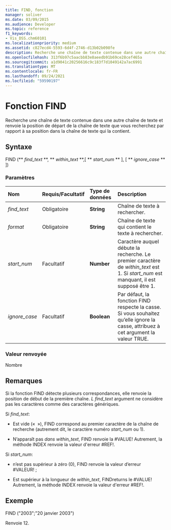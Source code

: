 ```yaml
---
title: FIND, fonction
manager: soliver
ms.date: 03/09/2015
ms.audience: Developer
ms.topic: reference
f1_keywords:
- Vis_DSS.chm60101
ms.localizationpriority: medium
ms.assetid: c827ecd4-5593-6d4f-2746-d13b02b098fe
description: Recherche une chaîne de texte contenue dans une autre chaîne de texte et renvoie la position de départ de la chaîne de texte que vous recherchez par rapport à sa position dans la chaîne de texte qui la contient.
ms.openlocfilehash: 313f6b97c5aacbb83e8aeedb91b69ce28cef465a
ms.sourcegitcommit: a1d9041c20256616c9c183f7d1049142a7ac6991
ms.translationtype: MT
ms.contentlocale: fr-FR
ms.lasthandoff: 09/24/2021
ms.locfileid: "59590197"
---
```

# <a name="find-function"></a>Fonction FIND

Recherche une chaîne de texte contenue dans une autre chaîne de texte et renvoie la position de départ de la chaîne de texte que vous recherchez par rapport à sa position dans la chaîne de texte qui la contient.
  
## <a name="syntax"></a>Syntaxe

FIND (** *find_text* **, ** *within_text* **,[ ** *start_num* ** ], [ ** *ignore_case* ** ]) 
  
### <a name="parameters"></a>Paramètres

|**Nom**|**Requis/Facultatif**|**Type de données**|**Description**|
|:-----|:-----|:-----|:-----|
| _find_text_ <br/> |Obligatoire  <br/> |**String** <br/> |Chaîne de texte à rechercher.  <br/> |
| _format_ <br/> |Obligatoire  <br/> |**String** <br/> |Chaîne de texte qui contient le texte à rechercher.  <br/> |
| _start_num_ <br/> |Facultatif  <br/> |**Number** <br/> |Caractère auquel débute la recherche. Le premier caractère de  _within_text_ est 1. Si  _start_num_ est manquant, il est supposé être 1.  <br/> |
| _ignore_case_ <br/> |Facultatif  <br/> |**Boolean** <br/> |Par défaut, la fonction FIND respecte la casse. Si vous souhaitez qu’elle ignore la casse, attribuez à cet argument la valeur TRUE.  <br/> |
   
### <a name="return-value"></a>Valeur renvoyée

Nombre
  
## <a name="remarks"></a>Remarques

Si la fonction FIND détecte plusieurs correspondances, elle renvoie la position de début de la première chaîne. _L find_text_ argument ne considère pas les caractères comme des caractères génériques. 
  
Si  _find_text_:
  
-  Est vide («  »), FIND correspond au premier caractère de la chaîne de recherche (autrement dit, le caractère numéro  _start_num_ ou 1). 
    
- N’apparaît pas  _dans within_text_, FIND renvoie la #VALUE! Autrement, la méthode INDEX renvoie la valeur d'erreur #REF!. 
    
Si  _start_num_:
  
- n’est pas supérieur à zéro (0), FIND renvoie la valeur d’erreur #VALEUR! ; 
    
- Est supérieur à la longueur de  _within_text_, FINDreturns le #VALUE! Autrement, la méthode INDEX renvoie la valeur d'erreur #REF!. 
    
## <a name="example"></a>Exemple

FIND ("2003";"20 janvier 2003") 
  
Renvoie 12. 
  

